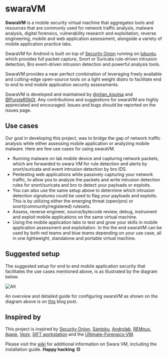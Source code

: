 # swaraVM
**SwaraVM** is a mobile security virtual machine that aggregates tools and resources that are commonly used for network traffic analysis, malware analysis, digital forensics, vulnerability research and exploitation, reverse engineering, mobile and web application assessment, alongside a variety of mobile application practice labs.

SwaraVM for Android is built on top of [Security Onion](https://securityonion.net) running on [lubuntu](https://lubuntu.net). which provides full packet capture, Snort or Suricata rule-driven intrusion detection, Bro event-driven intrusion detection and powerful analysis tools.

SwaraVM provides a near perfect combination of leveraging freely available and cutting-edge open-source tools on a light weight distro to facilitate end to end to end mobile application security assessments.  

SwaraVM is developed and maintained by [@xtian_kisutsa](https://twitter.com/xtian_kisutsa) and [@PurpleR0b0t](https://twitter.com/PurpleR0b0t). Any contributions and suggestions for swaraVM are highly appreciated and encouraged. Issues and bugs should be reported on the issues page.  

## Use cases
Our goal in developing this project, was to bridge the gap of network traffic analysis while either assessing mobile application or analyzing mobile malware. Here are few use cases for using swaraVM.
* Running malware on lab mobile device and capturing network packets, which are forwarded to swara VM for rule detection and alerts by snort/suricata and event intrusion detection by bro IDS. 
* Pentesting web applications while passively capturing your network traffic, to allow you to analyze the packets and write intrusion detection rules for snort/suricata and bro to detect your payloads or exploits. 
* You can also use the same setup above to determine which intrusion detection signatures could be used to flag your payloads and exploits. This is by utilizing either the emerging threat (open/pro) or snort(community/registered) rulesets. 
* Assess, reverse engineer, source/bytecode review, debug, instrument and exploit mobile applications on the same virtual machine. 
* Using the mobile application labs to test and grow your skills in mobile application assessment and exploitation. 
In the the end swaraVM can be used by both red teams and blue teams depending on your use case, all in one lightweight, standalone and portable virtual machine. 

## Suggested setup
The suggested setup for end to end mobile application security that facilitates the use cases mentioned above, is as illustrated by the diagram below. 

![Alt](https://github.com/xtiankisutsa/swaraVM/blob/master/sample_setup.png)

An overview and detailed guide for configuring swaraVM as shown on the diagram above is on [this](http://www.shadowinfosec.io/2018/04/portable-mobile-app-traffic-analysis.html) blog post. 

## Inspired by
This project is inspired by [Security Onion](https://securityonion.net), [Santoku](https://santoku-linux.com/), [Androlab](https://github.com/sh4hin/Androl4b), [REMnux](https://remnux.org), [Appie](https://manifestsecurity.com/appie/), [Vezir](https://github.com/oguzhantopgul/Vezir-Project), [SIFT workstation](https://digital-forensics.sans.org/community/downloads) and the [Ultimate-Forensics-VM](https://github.com/theflakes/Ultimate-Forensics-VM).

Please visit the [wiki](https://github.com/xtiankisutsa/swaraVM/wiki) for additional information on Swara VM, including the installation guide. **Happy hacking :D** 
